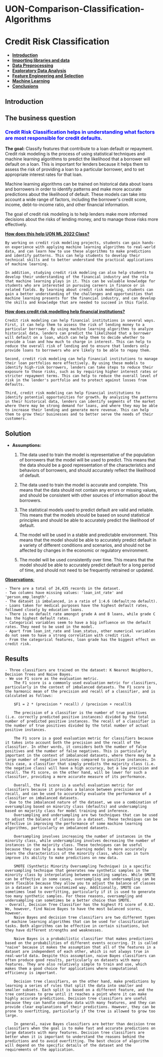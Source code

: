 # UON-Comparison-Classification-Algorithms

# Credit Risk Classification


* [**Introduction**](#introduction)
* [**Importing libraries and data**](#import)
* [**Data Preprocessing**](#preprocessing)
* [**Exploratory Data Analysis**](#exploratory_data_analysis)
* [**Feature Engineering and Selection**](#feature_engineering)
* [**Machine Learning**](#model)
* [**Conclusions**](#conclusions)

<a id='introduction'></a>

## Introduction
## The business question

### <span style="color:blue"> Credit Risk Classification helps in understanding what factors are most responsible for credit defaults.</span>

**The goal:** Classify features that contribute to a loan default or repayment.
Credit risk modeling is the process of using statistical techniques and machine learning algorithms to predict the likelihood that a borrower will default on a loan. This is important for lenders because it helps them to assess the risk of providing a loan to a particular borrower, and to set appropriate interest rates for that loan. 

Machine learning algorithms can be trained on historical data about loans and borrowers in order to identify patterns and make more accurate predictions about the likelihood of default. These models can take into account a wide range of factors, including the borrower's credit score, income, debt-to-income ratio, and other financial information. 

The goal of credit risk modeling is to help lenders make more informed decisions about the risks of lending money, and to manage those risks more effectively.

<ins>**How does this help UON ML 2022 Class?**<ins>
    
    By working on credit risk modeling projects, students can gain hands-on experience with applying machine learning algorithms to real-world data, and can learn how to use these algorithms to make predictions and identify patterns. This can help students to develop their technical skills and to better understand the practical applications of machine learning.

    In addition, studying credit risk modeling can also help students to develop their understanding of the financial industry and the role that machine learning plays in it. This can be valuable knowledge for students who are interested in pursuing careers in finance or in related fields. By learning about credit risk modeling, students can gain a better understanding of the challenges and opportunities that machine learning presents for the financial industry, and can develop the skills and knowledge that are needed to succeed in this field.

<ins> **How does credit risk modelling help financial institutions?**<ins>
    
    Credit risk modeling can help financial institutions in several ways. First, it can help them to assess the risk of lending money to a particular borrower. By using machine learning algorithms to analyze historical data, lenders can predict the likelihood that a borrower will default on a loan, which can help them to decide whether to provide a loan and how much to charge in interest. This can help to reduce the overall risk of lending and to ensure that lenders only provide loans to borrowers who are likely to be able to repay them.

    Second, credit risk modeling can help financial institutions to manage their loan portfolios more effectively. By using these models to identify high-risk borrowers, lenders can take steps to reduce their exposure to those risks, such as by requiring higher interest rates or stricter repayment terms. This can help to reduce the overall level of risk in the lender's portfolio and to protect against losses from defaults.

    Third, credit risk modeling can help financial institutions to identify potential opportunities for growth. By analyzing the patterns in their historical data, lenders can identify segments of the market where there may be strong demand for loans, and where they may be able to increase their lending and generate more revenue. This can help them to grow their businesses and to better serve the needs of their customers.

## Solution

* **Assumptions:**
    1. The data used to train the model is representative of the population of borrowers that the model will be used to predict. This means that the data should be a good representation of the characteristics and behaviors of borrowers, and should accurately reflect the likelihood of default.

    2. The data used to train the model is accurate and complete. This means that the data should not contain any errors or missing values, and should be consistent with other sources of information about the borrowers.

    3. The statistical models used to predict default are valid and reliable. This means that the models should be based on sound statistical principles and should be able to accurately predict the likelihood of default.

    4. The model will be used in a stable and predictable environment. This means that the model should be able to accurately predict default in a variety of different conditions and scenarios, and should not be affected by changes in the economic or regulatory environment.

    5. The model will be used consistently over time. This means that the model should be able to accurately predict default for a long period of time, and should not need to be frequently retrained or updated.

<ins>**Observations**:<ins>

    - There are a total of 24,435 records in the dataset. 
    - Two columns have missing values: 'loan_int_rate' and 'person_emp_length'. 
    - The dataset is imbalanced, in a ratio of 1:4.6 (default:no default).
    - Loans taken for medical purposes have the highest default rates, followed closely by education loans. 
    - There is no default rate amongst grade A and B loans, while grade C has the highest default rates. 
    - Categorical variables seem to have a big influence on the default rates. They need to be used in the model. 
    - Apart from loan_int_rate and loan_status, other numerical variables do not seem to have a strong correlation with credit risk. 
    - From the categorical features, loan grade has the biggest effect on credit risk. 

## Results
    - Three classifiers are trained on the dataset: K Nearest Neighbors, Decision Trees and Naive Bayes. 
    - We use F1 score as the evaluation metric. 
        The F1 score is a commonly used evaluation metric for classifiers, particularly in the context of imbalanced datasets. The F1 score is the harmonic mean of the precision and recall of a classifier, and is calculated as follows:

        $F1 = 2 * (precision * recall) / (precision + recall)$

        The precision of a classifier is the number of true positives (i.e. correctly predicted positive instances) divided by the total number of predicted positive instances. The recall of a classifier is the number of true positives divided by the total number of actual positive instances.

        The F1 score is a good evaluation metric for classifiers because it takes into account both the precision and the recall of the classifier. In other words, it considers both the number of false positives and the number of false negatives. This is particularly important in the context of imbalanced datasets, where there may be a large number of negative instances compared to positive instances. In this case, a classifier that simply predicts the majority class (i.e. the negative class) will have a high accuracy, but a low precision and recall. The F1 score, on the other hand, will be lower for such a classifier, providing a more accurate measure of its performance.

        Overall, the F1 score is a useful evaluation metric for classifiers because it provides a balance between precision and recall, and can be used to accurately evaluate the performance of a classifier on imbalanced datasets.
    - Due to the imbalanced nature of the dataset, we use a combination of oversampling based on minority class (defaults) and undersampling based on majority class for model training and inference. 
        Oversampling and undersampling are two techniques that can be used to adjust the balance of classes in a dataset. These techniques can be effective in improving the performance of some machine learning algorithms, particularly on imbalanced datasets.

        Oversampling involves increasing the number of instances in the minority class, while undersampling involves decreasing the number of instances in the majority class. These techniques can be useful because they can help a machine learning model to more accurately learn the characteristics of the minority class, which can in turn improve its ability to make predictions on new data.

        SMOTE (Synthetic Minority Oversampling Technique) is a specific oversampling technique that generates new synthetic samples in the minority class by interpolating between existing samples. While SMOTE can be effective in some cases, oversampling and undersampling can be more flexible because they allow you to adjust the balance of classes in a dataset in a more customized way. Additionally, SMOTE can sometimes lead to overfitting, particularly if it is used to generate too many synthetic samples. For these reasons, oversampling and undersampling can sometimes be a better choice than SMOTE.
    - Overall, Decision Tree Classifier has the highest F1 score of 0.82. We, however, find Naive Bayes to have the most balanced scores, however. 
        Naive Bayes and decision tree classifiers are two different types of machine learning algorithms that can be used for classification tasks. Both algorithms can be effective in certain situations, but they have different strengths and weaknesses.

        Naive Bayes is a probabilistic classifier that makes predictions based on the probabilities of different events occurring. It is called "naive" because it makes the assumption that all of the features in a dataset are independent of each other, which is not always true in real-world data. Despite this assumption, naive Bayes classifiers can often produce good results, particularly on datasets with many features. They are also relatively simple to train and use, which makes them a good choice for applications where computational efficiency is important.

        Decision tree classifiers, on the other hand, make predictions by learning a series of rules that split the data into smaller and smaller subsets. Each split is based on a different feature, and the tree continues to grow until it reaches a point where it can make highly accurate predictions. Decision tree classifiers are useful because they can handle complex data with many features, and they can provide clear explanations of their predictions. However, they can be prone to overfitting, particularly if the tree is allowed to grow too large.

        In general, naive Bayes classifiers are better than decision tree classifiers when the goal is to make fast and accurate predictions on large datasets with many features. Decision tree classifiers are better when it is important to understand the reasons behind the predictions and to avoid overfitting. The best choice of algorithm will depend on the specific details of the dataset and the requirements of the application.
